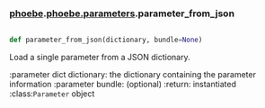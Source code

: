 ### [phoebe](phoebe.md).[phoebe.parameters](phoebe.phoebe.parameters.md).parameter_from_json

```py

def parameter_from_json(dictionary, bundle=None)

```



Load a single parameter from a JSON dictionary.

:parameter dict dictionary: the dictionary containing the parameter
    information
:parameter bundle: (optional)
:return: instantiated :class:`Parameter` object

